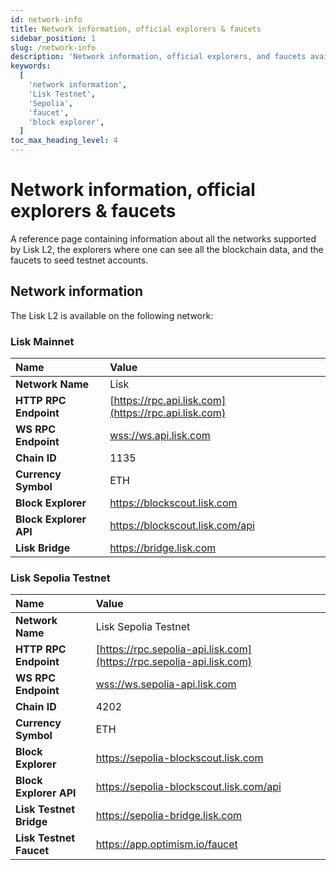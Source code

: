 ```yaml
---
id: network-info
title: Network information, official explorers & faucets
sidebar_position: 1
slug: /network-info
description: 'Network information, official explorers, and faucets available for Lisk L2 network.'
keywords:
  [
    'network information',
    'Lisk Testnet',
    'Sepolia',
    'faucet',
    'block explorer',
  ]
toc_max_heading_level: 4
---
```


# Network information, official explorers & faucets
A reference page containing information about all the networks supported by Lisk L2, the explorers where one can see all the blockchain data, and the faucets to seed testnet accounts.

## Network information
The Lisk L2 is available on the following network:

### Lisk Mainnet

| Name                    | Value                                                                       |
| :--------------         | :-------------------------------------------------------------------------- |
| **Network Name**        | Lisk                                                                        |
| **HTTP RPC Endpoint**   | [https://rpc.api.lisk.com](https://rpc.api.lisk.com)                        |
| **WS RPC Endpoint**     | [wss://ws.api.lisk.com](wss://ws.api.lisk.com)                              |
| **Chain ID**            | 1135                                                                        |
| **Currency Symbol**     | ETH                                                                         |
| **Block Explorer**      | https://blockscout.lisk.com                                                 |
| **Block Explorer API**  | https://blockscout.lisk.com/api                                             |
| **Lisk Bridge** | https://bridge.lisk.com                                                     |

### Lisk Sepolia Testnet

| Name                    | Value                                                                       |
| :--------------         | :-------------------------------------------------------------------------- |
| **Network Name**        | Lisk Sepolia Testnet                                                        |
| **HTTP RPC Endpoint**   | [https://rpc.sepolia-api.lisk.com](https://rpc.sepolia-api.lisk.com)        |
| **WS RPC Endpoint**     | [wss://ws.sepolia-api.lisk.com](wss://ws.sepolia-api.lisk.com)              |
| **Chain ID**            | 4202                                                                        |
| **Currency Symbol**     | ETH                                                                         |
| **Block Explorer**      | https://sepolia-blockscout.lisk.com                                         |
| **Block Explorer API**  | https://sepolia-blockscout.lisk.com/api                                     |
| **Lisk Testnet Bridge** | https://sepolia-bridge.lisk.com                                             |
| **Lisk Testnet Faucet** | https://app.optimism.io/faucet                                              |